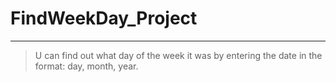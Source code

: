 # FindWeekDay_Project
___
> U can find out what day of the week it was by entering the date in the format: day, month, year.
